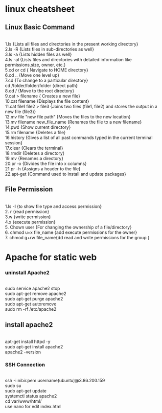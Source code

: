 # linux cheatsheet
## Linux Basic Command
<br/>1.ls		 {Lists all files and directories in the present working directory}
<br/>2.ls -R 	{Lists files in sub-directories as well}
<br/>3.ls -a		{Lists hidden files as well}
<br/>4.ls -al		{Lists files and directories with detailed information like permissions,size, owner, etc.}
<br/>5.cd or cd 	{	Navigate to HOME directory}
<br/>6.cd ..			{Move one level up}
<br/>7.cd	 	{To change to a particular directory}
<br/> cd /folder/folder/folder {direct path}
<br/>8.cd /	 	{Move to the root directory}
<br/>9.cat > filename		{ Creates a new file}
<br/>10.cat filename		{Displays the file content}
<br/>11.cat file1 file2 > file3		{Joins two files (file1, file2) and stores the output in a new file (file3)}
<br/>12.mv file "new file path"		{Moves the files to the new location}
<br/>13.mv filename new_file_name		{Renames the file to a new filename}
<br/>14.pwd 	{Show current directory}
<br/>15.rm filename		{Deletes a file}
<br/>16.history		{Gives a list of all past commands typed in the current terminal session}
<br/>17.clear		{Clears the terminal}
<br/>18.rmdir		{Deletes a directory}
<br/>19.mv		{Renames a directory}
<br/>20.pr -x		{Divides the file into x columns}
<br/>21.pr -h		{Assigns a header to the file}
<br/>22.apt-get 	{Command used to install and update packages}
<br/>
## File Permission
<br/>1.ls -l		{to show file type and access permission}
<br/>2. r		{read permission}
<br/>3.w 		{write permission}
<br/>4.x 		{execute permission}
<br/>5. Chown user		{For changing the ownership of a file/directory}
<br/>6. chmod u+x file_name {add execute permissions for the owner}
<br/>7. chmod g+rw file_name{dd read and write permissions for the group }
# Apache for static web
### uninstall Apache2
<br/>sudo service apache2 stop
<br/>sudo apt-get remove apache2
<br/>sudo apt-get purge apache2
<br/>sudo apt-get autoremove
<br/>sudo rm -rf /etc/apache2
## install apache2
</br>apt-get install httpd -y
<br/>sudo apt-get install apache2
<br/>apache2 -version
### SSH Connection
<br/>ssh -i nibir.pem username(ubuntu)@3.86.200.159
<br/>sudo su
<br/>sudo apt-get update
<br/>systemctl status apache2
<br/>cd var/www/html/
<br/> use nano for edit index.html
<br/>
<br/>
<br/>
<br/>
<br/>
<br/>


